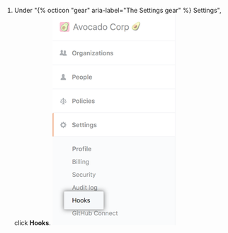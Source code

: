 1. Under "{% octicon "gear" aria-label="The Settings gear" %} Settings", click **Hooks**.
  ![Hooks tab in the enterprise account settings sidebar](/assets/images/help/business-accounts/settings-hooks-tab.png)
